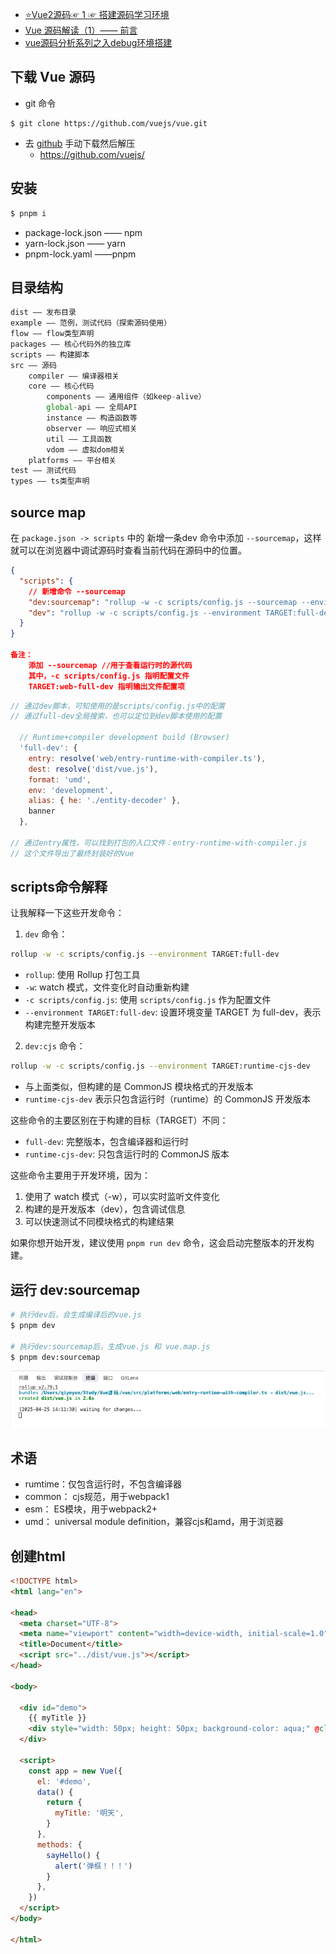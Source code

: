 * [⭐️Vue2源码☞ 1 ☞ 搭建源码学习环境](https://juejin.cn/post/7099111383727341605)
* [Vue 源码解读（1）—— 前言](https://juejin.cn/post/6949370458793836580#heading-6)
* [vue源码分析系列之入debug环境搭建](https://segmentfault.com/a/1190000018038749)



## 下载 Vue 源码

- git 命令

```shell
$ git clone https://github.com/vuejs/vue.git
```

- 去 [github](https://link.juejin.cn/?target=https%3A%2F%2Fgithub.com%2Fvuejs%2Fvue%2Ftree%2Fdev) 手动下载然后解压
    - https://github.com/vuejs/



## 安装

```sh
$ pnpm i
```

* package-lock.json —— npm
* yarn-lock.json —— yarn
* pnpm-lock.yaml ——pnpm



## 目录结构

```js
dist —— 发布目录
example —— 范例，测试代码（探索源码使用）
flow —— flow类型声明
packages —— 核心代码外的独立库
scripts —— 构建脚本
src —— 源码
    compiler —— 编译器相关
    core —— 核心代码
        components —— 通用组件（如keep-alive）
        global-api —— 全局API
        instance —— 构造函数等
        observer —— 响应式相关
        util —— 工具函数
        vdom —— 虚拟dom相关
    platforms —— 平台相关
test —— 测试代码
types —— ts类型声明
```



## source map

在 `package.json -> scripts` 中的 新增一条dev 命令中添加 `--sourcemap`，这样就可以在浏览器中调试源码时查看当前代码在源码中的位置。

```json
{
  "scripts": {
    // 新增命令 --sourcemap
    "dev:sourcemap": "rollup -w -c scripts/config.js --sourcemap --environment TARGET:full-dev",
    "dev": "rollup -w -c scripts/config.js --environment TARGET:full-dev",
  }
}

备注：
    添加 --sourcemap //用于查看运行时的源代码
    其中，-c scripts/config.js 指明配置文件
    TARGET:web-full-dev 指明输出文件配置项
```



```js
// 通过dev脚本，可知使用的是scripts/config.js中的配置
// 通过full-dev全局搜索，也可以定位到dev脚本使用的配置

  // Runtime+compiler development build (Browser)
  'full-dev': {
    entry: resolve('web/entry-runtime-with-compiler.ts'),
    dest: resolve('dist/vue.js'),
    format: 'umd',
    env: 'development',
    alias: { he: './entity-decoder' },
    banner
  },

// 通过entry属性，可以找到打包的入口文件：entry-runtime-with-compiler.js
// 这个文件导出了最终封装好的Vue
```



## scripts命令解释

让我解释一下这些开发命令：

1. `dev` 命令：
```bash
rollup -w -c scripts/config.js --environment TARGET:full-dev
```
- `rollup`: 使用 Rollup 打包工具
- `-w`: watch 模式，文件变化时自动重新构建
- `-c scripts/config.js`: 使用 `scripts/config.js` 作为配置文件
- `--environment TARGET:full-dev`: 设置环境变量 TARGET 为 full-dev，表示构建完整开发版本

2. `dev:cjs` 命令：
```bash
rollup -w -c scripts/config.js --environment TARGET:runtime-cjs-dev
```
- 与上面类似，但构建的是 CommonJS 模块格式的开发版本
- `runtime-cjs-dev` 表示只包含运行时（runtime）的 CommonJS 开发版本

这些命令的主要区别在于构建的目标（TARGET）不同：
- `full-dev`: 完整版本，包含编译器和运行时
- `runtime-cjs-dev`: 只包含运行时的 CommonJS 版本

这些命令主要用于开发环境，因为：
1. 使用了 watch 模式（-w），可以实时监听文件变化
2. 构建的是开发版本（dev），包含调试信息
3. 可以快速测试不同模块格式的构建结果

如果你想开始开发，建议使用 `pnpm run dev` 命令，这会启动完整版本的开发构建。



## 运行 dev:sourcemap

```sh
# 执行dev后，会生成编译后的vue.js
$ pnpm dev

# 执行dev:sourcemap后，生成vue.js 和 vue.map.js
$ pnpm dev:sourcemap
```

![](images/001.png)



## 术语

* rumtime：仅包含运行时，不包含编译器 
* common： cjs规范，用于webpack1 
* esm： ES模块，用于webpack2+ 
* umd： universal module definition，兼容cjs和amd，用于浏览器



## 创建html

```html
<!DOCTYPE html>
<html lang="en">

<head>
  <meta charset="UTF-8">
  <meta name="viewport" content="width=device-width, initial-scale=1.0">
  <title>Document</title>
  <script src="../dist/vue.js"></script>
</head>

<body>

  <div id="demo">
    {{ myTitle }}
    <div style="width: 50px; height: 50px; background-color: aqua;" @click="sayHello">点击</div>
  </div>

  <script>
    const app = new Vue({
      el: '#demo',
      data() {
        return {
          myTitle: '明天',
        }
      },
      methods: {
        sayHello() {
          alert('弹框！！！')
        }
      },
    })
  </script>
</body>

</html>
```



